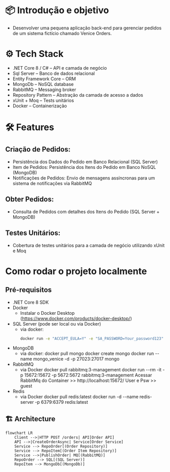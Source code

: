 ﻿# 📦 Introdução e objetivo 
- Desenvolver uma pequena aplicação back-end para gerenciar pedidos de um sistema fictício chamado Venice Orders. 

# ⚙ Tech Stack
- .NET Core 8 / C# – API e camada de negócio
- Sql Server – Banco de dados relacional
- Entity Framework Core – ORM
- MongoDb – NoSQL database
- RabbitMQ – Messaging broker
- Repository Pattern – Abstração da camada de acesso a dados
- xUnit + Moq – Tests unitários
- Docker – Containerização

# 🛠 Features
## Criação de Pedidos: 
- Persistência dos Dados do Pedido em Banco Relacional (SQL Server)
- Item de Pedidos: Persistência dos Itens do Pedido em Banco NoSQL (MongoDB)
- Notificações de Pedidos: Envio de mensagens assíncronas para um sistema de notificações via RabbitMQ
## Obter Pedidos: 
- Consulta de Pedidos com detalhes dos Itens do Pedido (SQL Server + MongoDB)
## Testes Unitários:
- Cobertura de testes unitários para a camada de negócio utilizando xUnit e Moq

# Como rodar o projeto localmente
## Pré-requisitos
- .NET Core 8 SDK
- Docker
	- Instalar o Docker Desktop (https://www.docker.com/products/docker-desktop/)
- SQL Server (pode ser local ou via Docker)
	- via docker: 
		```bash
		docker run -e "ACCEPT_EULA=Y" -e "SA_PASSWORD=Your_password123" -p 1433:1433 -d mcr.microsoft.com/mssql/server:2022-latest
		```
- MongoDB 
	- via docker:
		docker pull mongo
		docker create mongo
		docker run --name mongo_venice -d -p 27023:27017 mongo
- RabbitMQ 
	- via Docker
		docker pull rabbitmq:3-management
		docker run --rm  -it -p 15672:15672 -p 5672:5672 rabbitmq:3-management
		Acessar RabbitMq do Container >> http://localhost:15672/
		User e Psw >> guest
- Redis 
	- via Docker
		docker pull redis:latest
		docker run -d --name redis-server -p 6379:6379 redis:latest

## 🏗 Architecture

```mermaid
flowchart LR
    Client -->|HTTP POST /orders| API[Order API]
    API -->|CreateOrderAsync| Service[Order Service]
    Service --> RepoOrder[(Order Repository)]
    Service --> RepoItem[(Order Item Repository)]
    Service -->|PublishOrder| MQ[(RabbitMQ)]
    RepoOrder --> SQL[(SQL Server)]
    RepoItem --> MongoDb[(MongoDb)]

